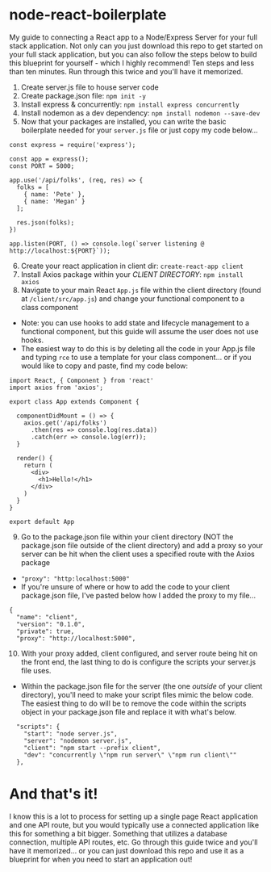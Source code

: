 # node-react-boilerplate
My guide to connecting a React app to a Node/Express Server for your full stack application. Not only can you just download this repo to get started on your full stack application, but you can also follow the steps below to build this blueprint for yourself - which I highly recommend! Ten steps and less than ten minutes. Run through this twice and you'll have it memorized.

1. Create server.js file to house server code
2. Create package.json file: `npm init -y`
3. Install express & concurrently: `npm install express concurrently`
4. Install nodemon as a dev dependency: `npm install nodemon --save-dev`
5. Now that your packages are installed, you can write the basic boilerplate needed for your `server.js` file or just copy my code below...
```
const express = require('express');

const app = express();
const PORT = 5000;

app.use('/api/folks', (req, res) => {
  folks = [
    { name: 'Pete' },
    { name: 'Megan' }
  ];

  res.json(folks);
})

app.listen(PORT, () => console.log(`server listening @ http://localhost:${PORT}`));
```
6. Create your react application in client dir: `create-react-app client`
7. Install Axios package within your *CLIENT DIRECTORY*: `npm install axios`
8. Navigate to your main React `App.js` file within the client directory (found at `/client/src/app.js`) and change your functional component to a class component
  - Note: you can use hooks to add state and lifecycle management to a functional component, but this guide will assume the user does not use hooks.
  - The easiest way to do this is by deleting all the code in your App.js file and typing `rce` to use a template for your class component... or if you would like to copy and paste, find my code below:
```
import React, { Component } from 'react'
import axios from 'axios';

export class App extends Component {

  componentDidMount = () => {
    axios.get('/api/folks')
      .then(res => console.log(res.data))
      .catch(err => console.log(err));
  }

  render() {
    return (
      <div>
        <h1>Hello!</h1>
      </div>
    )
  }
}

export default App
```
9. Go to the package.json file within your client directory (NOT the package.json file outside of the client directory) and add a proxy so your server can be hit when the client uses a specified route with the Axios package
  - `"proxy": "http:localhost:5000"`
  - If you're unsure of where or how to add the code to your client package.json file, I've pasted below how I added the proxy to my file...
```
{
  "name": "client",
  "version": "0.1.0",
  "private": true,
  "proxy": "http://localhost:5000", 
```
10. With your proxy added, client configured, and server route being hit on the front end, the last thing to do is configure the scripts your server.js file uses.
  - Within the package.json file for the server (the one *outside* of your client directory), you'll need to make your script files mimic the below code. The easiest thing to do will be to remove the code within the scripts object in your package.json file and replace it with what's below.
```
  "scripts": {
    "start": "node server.js",
    "server": "nodemon server.js",
    "client": "npm start --prefix client",
    "dev": "concurrently \"npm run server\" \"npm run client\""
  },
```

# And that's it!
I know this is a lot to process for setting up a single page React application and one API route, but you would typically use a connected application like this for something a bit bigger. Something that utilizes a database connection, multiple API routes, etc. Go through this guide twice and you'll have it memorized... or you can just download this repo and use it as a blueprint for when you need to start an application out!